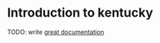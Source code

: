 # Introduction to kentucky

TODO: write [great documentation](http://jacobian.org/writing/great-documentation/what-to-write/)
